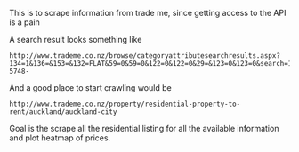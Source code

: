 This is to scrape information from trade me, since getting access to the API is a pain

A search result looks something like
```
http://www.trademe.co.nz/browse/categoryattributesearchresults.aspx?134=1&136=&153=&132=FLAT&59=0&59=0&122=0&122=0&29=&123=0&123=0&search=1&sidebar=1&cid=5748&rptpath=350-5748-
```

And a good place to start crawling would be
```
http://www.trademe.co.nz/property/residential-property-to-rent/auckland/auckland-city
```

Goal is the scrape all the residential listing for all the available information and plot heatmap of prices.
